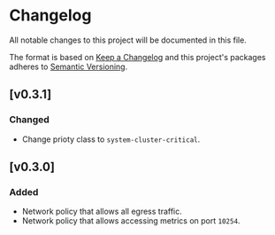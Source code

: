 # Changelog

All notable changes to this project will be documented in this file.

The format is based on [Keep a Changelog](http://keepachangelog.com/en/1.0.0/)
and this project's packages adheres to [Semantic Versioning](http://semver.org/spec/v2.0.0.html).

## [v0.3.1]

### Changed

- Change prioty class to `system-cluster-critical`.


## [v0.3.0]

### Added

- Network policy that allows all egress traffic.
- Network policy that allows accessing metrics on port `10254`.


